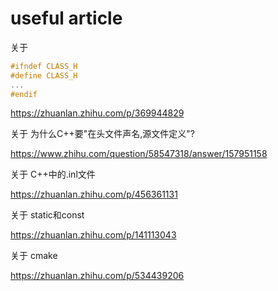 
# useful article

关于

```cpp
#ifndef CLASS_H
#define CLASS_H
...
#endif
```

<https://zhuanlan.zhihu.com/p/369944829> 

关于
为什么C++要"在头文件声名,源文件定义"?

<https://www.zhihu.com/question/58547318/answer/157951158>

关于
C++中的.inl文件

<https://zhuanlan.zhihu.com/p/456361131>

关于
static和const

<https://zhuanlan.zhihu.com/p/141113043>

关于
cmake

<https://zhuanlan.zhihu.com/p/534439206>
